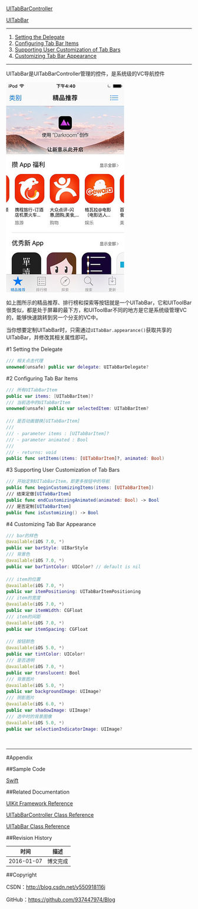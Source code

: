 [UITabBarController](https://github.com/937447974/Blog/blob/master/IOS/Cocoa%20Touch%20Layer/UIKit/UITabBarController.md)

[UITabBar](https://github.com/937447974/Blog/blob/master/IOS/Cocoa%20Touch%20Layer/UIKit/UITabBar.md)

----

1. [Setting the Delegate](#Setting_the_Delegate)
2. [Configuring Tab Bar Items](#Configuring_Tab_Bar_Items)
3. [Supporting User Customization of Tab Bars](#Supporting_User_Customization_of_Tab_Bars)
4. [Customizing Tab Bar Appearance](#Customizing_Tab_Bar_Appearance)

----

UITabBar是UITabBarController管理的控件，是系统级的VC导航控件

![](https://raw.githubusercontent.com/937447974/Blog/master/Resources/2016011002.jpg)

如上图所示的精品推荐、排行榜和探索等按钮就是一个UITabBar，它和UIToolBar很类似，都是处于屏幕的最下方，和UIToolBar不同的地方是它是系统级管理VC的，能够快速跳转到另一个分支的VC中。

当你想要定制UITabBar时，只需通过`UITabBar.appearance()`获取共享的UITabBar，并修改其相关属性即可。

#<a id="Setting_the_Delegate">1 Setting the Delegate

```swift
/// 相关点击代理
unowned(unsafe) public var delegate: UITabBarDelegate?
```

#<a id="Configuring_Tab_Bar_Items">2 Configuring Tab Bar Items

```swift
/// 所有UITabBarItem
public var items: [UITabBarItem]?
/// 当前选中的UITabBarItem
unowned(unsafe) public var selectedItem: UITabBarItem?
    
/// 是否动画替换[UITabBarItem]
///
/// - parameter items : [UITabBarItem]?
/// - parameter animated : Bool
///
/// - returns: void
public func setItems(items: [UITabBarItem]?, animated: Bool)
```

#<a id="Supporting_User_Customization_of_Tab_Bars">3 Supporting User Customization of Tab Bars

```swift
/// 开始定制UITabBarItem，即更多按钮中的导航
public func beginCustomizingItems(items: [UITabBarItem])
/// 结束定做[UITabBarItem]
public func endCustomizingAnimated(animated: Bool) -> Bool
/// 是否定制[UITabBarItem]
public func isCustomizing() -> Bool
```

#<a id="Customizing_Tab_Bar_Appearance">4 Customizing Tab Bar Appearance

```swift
/// bar的样色
@available(iOS 7.0, *)
public var barStyle: UIBarStyle
/// 背景色
@available(iOS 7.0, *)
public var barTintColor: UIColor? // default is nil
    
/// item的位置
@available(iOS 7.0, *)
public var itemPositioning: UITabBarItemPositioning
/// item的宽度
@available(iOS 7.0, *)
public var itemWidth: CGFloat
/// item的间距
@available(iOS 7.0, *)
public var itemSpacing: CGFloat
   
/// 按钮颜色
@available(iOS 5.0, *)
public var tintColor: UIColor!
/// 是否透明
@available(iOS 7.0, *)
public var translucent: Bool
/// 背景图片
@available(iOS 5.0, *)
public var backgroundImage: UIImage?
/// 阴影图片
@available(iOS 6.0, *)
public var shadowImage: UIImage?
/// 选中时的背景图像
@available(iOS 5.0, *)
public var selectionIndicatorImage: UIImage?
```

&#160;

----------

#Appendix

##Sample Code

[Swift](https://github.com/937447974/Swift)

##Related Documentation

[UIKit Framework Reference](https://developer.apple.com/library/ios/documentation/UIKit/Reference/UIKit_Framework/index.html)

[UITabBarController Class Reference](https://developer.apple.com/library/ios/documentation/UIKit/Reference/UITabBarController_Class/index.html)

[UITabBar Class Reference](https://developer.apple.com/library/ios/documentation/UIKit/Reference/UITabBar_Class/index.html)

##Revision History

| 时间 | 描述 |
| ---- | ---- |
| 2016-01-07 | 博文完成 |

##Copyright

CSDN：http://blog.csdn.net/y550918116j

GitHub：https://github.com/937447974/Blog